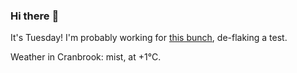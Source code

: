 ### Hi there :wave:

It's Tuesday! I'm probably working for [this bunch](https://github.com/kohofinancial), de-flaking a test.

Weather in Cranbrook: mist, at +1°C.
